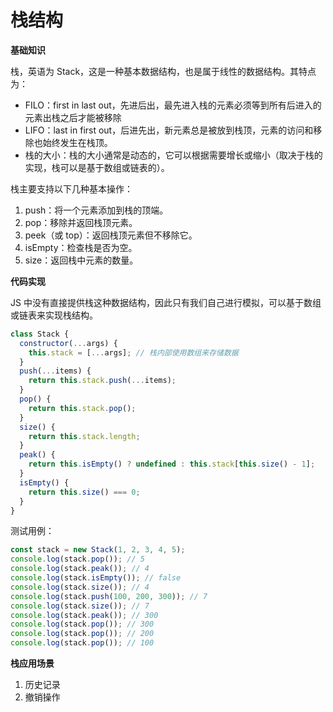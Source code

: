 # 栈结构

**基础知识**

栈，英语为 Stack，这是一种基本数据结构，也是属于线性的数据结构。其特点为：

- FILO：first in last out，先进后出，最先进入栈的元素必须等到所有后进入的元素出栈之后才能被移除
- LIFO：last in first out，后进先出，新元素总是被放到栈顶，元素的访问和移除也始终发生在栈顶。
- 栈的大小：栈的大小通常是动态的，它可以根据需要增长或缩小（取决于栈的实现，栈可以是基于数组或链表的）。

栈主要支持以下几种基本操作：

1. push：将一个元素添加到栈的顶端。
2. pop：移除并返回栈顶元素。
3. peek（或 top）：返回栈顶元素但不移除它。
4. isEmpty：检查栈是否为空。
5. size：返回栈中元素的数量。

**代码实现**

JS 中没有直接提供栈这种数据结构，因此只有我们自己进行模拟，可以基于数组或链表来实现栈结构。

```js
class Stack {
  constructor(...args) {
    this.stack = [...args]; // 栈内部使用数组来存储数据
  }
  push(...items) {
    return this.stack.push(...items);
  }
  pop() {
    return this.stack.pop();
  }
  size() {
    return this.stack.length;
  }
  peak() {
    return this.isEmpty() ? undefined : this.stack[this.size() - 1];
  }
  isEmpty() {
    return this.size() === 0;
  }
}
```

测试用例：

```js
const stack = new Stack(1, 2, 3, 4, 5);
console.log(stack.pop()); // 5
console.log(stack.peak()); // 4
console.log(stack.isEmpty()); // false
console.log(stack.size()); // 4
console.log(stack.push(100, 200, 300)); // 7
console.log(stack.size()); // 7
console.log(stack.peak()); // 300
console.log(stack.pop()); // 300
console.log(stack.pop()); // 200
console.log(stack.pop()); // 100
```



**栈应用场景**

1. 历史记录
2. 撤销操作
